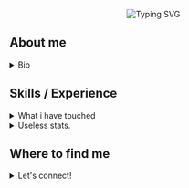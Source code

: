 <div align="center">
  
[Putting all the cool bits and pieces ive found on the internet in here.]: # 

![Typing SVG](https://readme-typing-svg.herokuapp.com?color=EEF705&lines=Hi+there!;My+name+is+Chris;I'm+here+to+improve+my+Git+skills;Stay+tuned!)
</div>

## About me

<details>
<summary> Bio </summary>
  
My day to day job is a combination network engineering and babysitting. Recently completed a Cyber Security degree and looking to build on this to broaden my brain. 

In my spare time I enjoy working on my homelab and playing around with turning my house into an enterprise-grade spaceship.

Currently completing a Masters in Cyber security at Edith Cowan University. 
  
![visitors](https://visitor-badge.glitch.me/badge?page_id=https://github.com/0xV4x)

![trophy](https://github-profile-trophy.vercel.app/?username=0xv4x&theme=onedark)
</details>

## Skills / Experience

<details>
<summary> What i have touched </summary>

### Certifications
  
- [x] Graduate Diploma of Cyber Security
- [x] Cisco Certified Network Associate
  
### Languages
  
- [x] Bash
- [x] Python - Most of my coding experience is with Python

### Vendor Experience 
 
- [x] Cisco
- [x] Cambium
- [x] Rajant
- [x] Extreme Networks
  
### Current study
  
- [ ] Red Hat Certified System Administrator (RHCSA)
- [ ] Master of Cyber Security
  
</details>

<details>
  
<summary>Useless stats.</summary>

<div align="center">
  
[![User stats](https://github-readme-stats.vercel.app/api?username=0xv4x&show_icons=true&count_private=true&include_all_commits=true&theme=tokyonight&hide_rank=true)](https://github.com/anuraghazra/github-readme-stats)[![Most used languages](https://github-readme-stats.vercel.app/api/top-langs/?username=0xv4x&count_private=true&include_all_commits=true&theme=tokyonight&layout=compact&langs_count=8&exclude_repo=Code-049)](https://github.com/anuraghazra/github-readme-stats)
[![GitHub Streak](https://github-readme-streak-stats.herokuapp.com?user=0xv4x&theme=tokyonight)](https://git.io/streak-stats)
[![Github profile trophies](https://github-profile-trophy.vercel.app/?username=0xv4x&theme=algolia&column=4)](https://github.com/ryo-ma/github-profile-trophy) 
[![Ashutosh's github activity graph](https://activity-graph.herokuapp.com/graph?username=0xv4x&bg_color=1a1b26&color=73daca&line=7dcfff&point=bb9af7&area=true&hide_border=true)](https://github.com/ashutosh00710/github-readme-activity-graph)
  
</center>  
</details>
  
## Where to find me

<details>
  
<summary> Let's connect! </summary>
  


